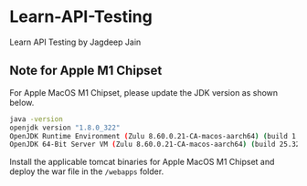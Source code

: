 # Learn-API-Testing
Learn API Testing by Jagdeep Jain

## Note for Apple M1 Chipset
For Apple MacOS M1 Chipset, please update the JDK version as shown below.
```bash
java -version
openjdk version "1.8.0_322"
OpenJDK Runtime Environment (Zulu 8.60.0.21-CA-macos-aarch64) (build 1.8.0_322-b06)
OpenJDK 64-Bit Server VM (Zulu 8.60.0.21-CA-macos-aarch64) (build 25.322-b06, mixed mode)
```
Install the applicable tomcat binaries for Apple MacOS M1 Chipset and deploy the war file in the `/webapps` folder.
